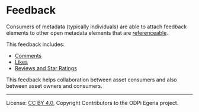 <!-- SPDX-License-Identifier: CC-BY-4.0 -->
<!-- Copyright Contributors to the ODPi Egeria project. -->

# Feedback

Consumers of metadata (typically individuals) are able to attach feedback elements to
other open metadata elements that are [referenceable](../referenceable.md).

This feedback includes:

* [Comments](comments.md)
* [Likes](likes.md)
* [Reviews and Star Ratings](reviews-and-star-ratings.md)

This feedback helps collaboration between asset consumers and also between asset owners and consumers.

----
License: [CC BY 4.0](https://creativecommons.org/licenses/by/4.0/),
Copyright Contributors to the ODPi Egeria project.